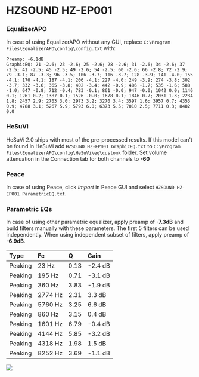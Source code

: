# HZSOUND HZ-EP001

### EqualizerAPO
In case of using EqualizerAPO without any GUI, replace `C:\Program Files\EqualizerAPO\config\config.txt`
with:
```
Preamp: -6.1dB
GraphicEQ: 21 -2.6; 23 -2.6; 25 -2.6; 28 -2.6; 31 -2.6; 34 -2.6; 37 -2.5; 41 -2.5; 45 -2.5; 49 -2.6; 54 -2.5; 60 -2.6; 66 -2.8; 72 -2.9; 79 -3.1; 87 -3.3; 96 -3.5; 106 -3.7; 116 -3.7; 128 -3.9; 141 -4.0; 155 -4.1; 170 -4.1; 187 -4.1; 206 -4.1; 227 -4.0; 249 -3.9; 274 -3.8; 302 -3.7; 332 -3.6; 365 -3.8; 402 -3.4; 442 -0.9; 486 -1.7; 535 -1.6; 588 -1.0; 647 -0.8; 712 -0.4; 783 -0.1; 861 -0.0; 947 -0.0; 1042 0.0; 1146 0.1; 1261 0.2; 1387 0.1; 1526 -0.0; 1678 0.1; 1846 0.7; 2031 1.3; 2234 1.8; 2457 2.9; 2703 3.0; 2973 3.2; 3270 3.4; 3597 1.6; 3957 0.7; 4353 0.9; 4788 3.1; 5267 5.9; 5793 6.0; 6373 5.5; 7010 2.5; 7711 0.3; 8482 0.0
```

### HeSuVi
HeSuVi 2.0 ships with most of the pre-processed results. If this model can't be found in HeSuVi add
`HZSOUND HZ-EP001 GraphicEQ.txt` to `C:\Program Files\EqualizerAPO\config\HeSuVi\eq\custom\` folder.
Set volume attenuation in the Connection tab for both channels to **-60**

### Peace
In case of using Peace, click *Import* in Peace GUI and select `HZSOUND HZ-EP001 ParametricEQ.txt`.

### Parametric EQs
In case of using other parametric equalizer, apply preamp of **-7.3dB** and build filters manually
with these parameters. The first 5 filters can be used independently.
When using independent subset of filters, apply preamp of **-6.9dB**.

| Type    | Fc      |    Q | Gain    |
|:--------|:--------|:-----|:--------|
| Peaking | 23 Hz   | 0.13 | -2.4 dB |
| Peaking | 195 Hz  | 0.71 | -3.1 dB |
| Peaking | 360 Hz  | 3.83 | -1.9 dB |
| Peaking | 2774 Hz | 2.31 | 3.3 dB  |
| Peaking | 5760 Hz | 3.25 | 6.6 dB  |
| Peaking | 860 Hz  | 3.15 | 0.4 dB  |
| Peaking | 1601 Hz | 6.79 | -0.4 dB |
| Peaking | 4144 Hz | 5.85 | -3.2 dB |
| Peaking | 4318 Hz | 1.98 | 1.5 dB  |
| Peaking | 8252 Hz | 3.69 | -1.1 dB |

![](https://raw.githubusercontent.com/jaakkopasanen/AutoEq/master/results/innerfidelity/sbaf-serious/HZSOUND%20HZ-EP001/HZSOUND%20HZ-EP001.png)